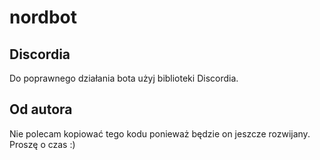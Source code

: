 # nordbot

## Discordia
Do poprawnego działania bota użyj biblioteki Discordia.

## Od autora
Nie polecam kopiować tego kodu ponieważ będzie on jeszcze rozwijany. Proszę o czas :)
